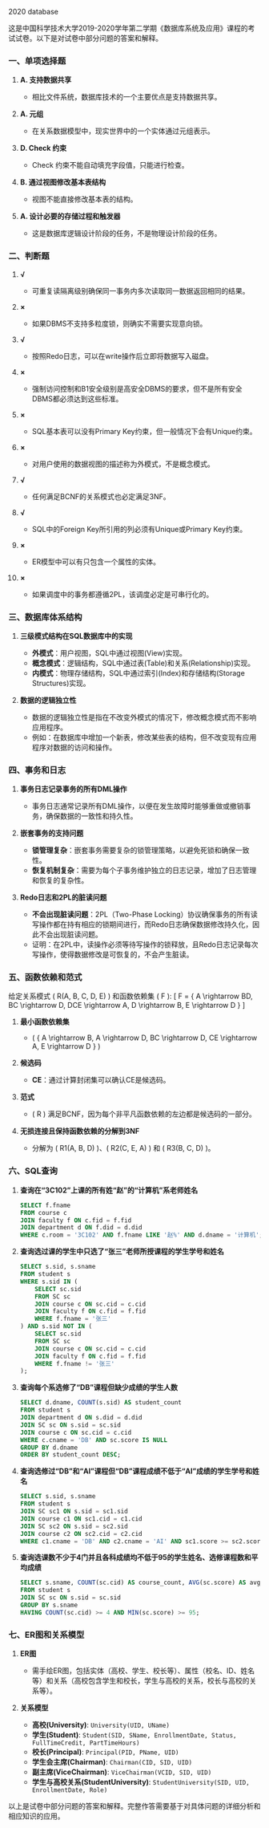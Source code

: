 2020 database

这是中国科学技术大学2019-2020学年第二学期《数据库系统及应用》课程的考试试卷。以下是对试卷中部分问题的答案和解释。

### 一、单项选择题
1. **A. 支持数据共享**
    - 相比文件系统，数据库技术的一个主要优点是支持数据共享。

2. **A. 元组**
    - 在关系数据模型中，现实世界中的一个实体通过元组表示。

3. **D. Check 约束**
    - Check 约束不能自动填充字段值，只能进行检查。

4. **B. 通过视图修改基本表结构**
    - 视图不能直接修改基本表的结构。

5. **A. 设计必要的存储过程和触发器**
    - 这是数据库逻辑设计阶段的任务，不是物理设计阶段的任务。

### 二、判断题
1. **√**
    - 可重复读隔离级别确保同一事务内多次读取同一数据返回相同的结果。

2. **×**
    - 如果DBMS不支持多粒度锁，则确实不需要实现意向锁。

3. **√**
    - 按照Redo日志，可以在write操作后立即将数据写入磁盘。

4. **×**
    - 强制访问控制和B1安全级别是高安全DBMS的要求，但不是所有安全DBMS都必须达到这些标准。

5. **×**
    - SQL基本表可以没有Primary Key约束，但一般情况下会有Unique约束。

6. **×**
    - 对用户使用的数据视图的描述称为外模式，不是概念模式。

7. **√**
    - 任何满足BCNF的关系模式也必定满足3NF。

8. **√**
    - SQL中的Foreign Key所引用的列必须有Unique或Primary Key约束。

9. **×**
    - ER模型中可以有只包含一个属性的实体。

10. **×**
    - 如果调度中的事务都遵循2PL，该调度必定是可串行化的。

### 三、数据库体系结构
1. **三级模式结构在SQL数据库中的实现**
    - **外模式**：用户视图，SQL中通过视图(View)实现。
    - **概念模式**：逻辑结构，SQL中通过表(Table)和关系(Relationship)实现。
    - **内模式**：物理存储结构，SQL中通过索引(Index)和存储结构(Storage Structures)实现。

2. **数据的逻辑独立性**
    - 数据的逻辑独立性是指在不改变外模式的情况下，修改概念模式而不影响应用程序。  
    - 例如：在数据库中增加一个新表，修改某些表的结构，但不改变现有应用程序对数据的访问和操作。

### 四、事务和日志
1. **事务日志记录事务的所有DML操作**
    - 事务日志通常记录所有DML操作，以便在发生故障时能够重做或撤销事务，确保数据的一致性和持久性。

2. **嵌套事务的支持问题**
    - **锁管理复杂**：嵌套事务需要复杂的锁管理策略，以避免死锁和确保一致性。
    - **恢复机制复杂**：需要为每个子事务维护独立的日志记录，增加了日志管理和恢复的复杂性。

3. **Redo日志和2PL的脏读问题**
    - **不会出现脏读问题**：2PL（Two-Phase Locking）协议确保事务的所有读写操作都在持有相应的锁期间进行，而Redo日志确保数据修改持久化，因此不会出现脏读问题。  
    - 证明：在2PL中，读操作必须等待写操作的锁释放，且Redo日志记录每次写操作，使得数据修改是可恢复的，不会产生脏读。

### 五、函数依赖和范式
给定关系模式 \( R(A, B, C, D, E) \) 和函数依赖集 \( F \):
\[ F = \{ A \rightarrow BD, BC \rightarrow D, DCE \rightarrow A, D \rightarrow B, E \rightarrow D \} \]

1. **最小函数依赖集**
    - \( \{ A \rightarrow B, A \rightarrow D, BC \rightarrow D, CE \rightarrow A, E \rightarrow D \} \)

2. **候选码**
    - **CE**：通过计算封闭集可以确认CE是候选码。

3. **范式**
    - \( R \) 满足BCNF，因为每个非平凡函数依赖的左边都是候选码的一部分。

4. **无损连接且保持函数依赖的分解到3NF**
    - 分解为 \( R1(A, B, D) \)、\( R2(C, E, A) \) 和 \( R3(B, C, D) \)。

### 六、SQL查询
1. **查询在“3C102”上课的所有姓“赵”的“计算机”系老师姓名**
    ```sql
    SELECT f.fname
    FROM course c
    JOIN faculty f ON c.fid = f.fid
    JOIN department d ON f.did = d.did
    WHERE c.room = '3C102' AND f.fname LIKE '赵%' AND d.dname = '计算机';
    ```

2. **查询选过课的学生中只选了“张三”老师所授课程的学生学号和姓名**
    ```sql
    SELECT s.sid, s.sname
    FROM student s
    WHERE s.sid IN (
        SELECT sc.sid
        FROM SC sc
        JOIN course c ON sc.cid = c.cid
        JOIN faculty f ON c.fid = f.fid
        WHERE f.fname = '张三'
    ) AND s.sid NOT IN (
        SELECT sc.sid
        FROM SC sc
        JOIN course c ON sc.cid = c.cid
        JOIN faculty f ON c.fid = f.fid
        WHERE f.fname != '张三'
    );
    ```

3. **查询每个系选修了“DB”课程但缺少成绩的学生人数**
    ```sql
    SELECT d.dname, COUNT(s.sid) AS student_count
    FROM student s
    JOIN department d ON s.did = d.did
    JOIN SC sc ON s.sid = sc.sid
    JOIN course c ON sc.cid = c.cid
    WHERE c.cname = 'DB' AND sc.score IS NULL
    GROUP BY d.dname
    ORDER BY student_count DESC;
    ```

4. **查询选修过“DB”和“AI”课程但“DB”课程成绩不低于“AI”成绩的学生学号和姓名**
    ```sql
    SELECT s.sid, s.sname
    FROM student s
    JOIN SC sc1 ON s.sid = sc1.sid
    JOIN course c1 ON sc1.cid = c1.cid
    JOIN SC sc2 ON s.sid = sc2.sid
    JOIN course c2 ON sc2.cid = c2.cid
    WHERE c1.cname = 'DB' AND c2.cname = 'AI' AND sc1.score >= sc2.score;
    ```

5. **查询选课数不少于4门并且各科成绩均不低于95的学生姓名、选修课程数和平均成绩**
    ```sql
    SELECT s.sname, COUNT(sc.cid) AS course_count, AVG(sc.score) AS avg_score
    FROM student s
    JOIN SC sc ON s.sid = sc.sid
    GROUP BY s.sname
    HAVING COUNT(sc.cid) >= 4 AND MIN(sc.score) >= 95;
    ```

### 七、ER图和关系模型

1. **ER图**
    - 需手绘ER图，包括实体（高校、学生、校长等）、属性（校名、ID、姓名等）和关系（高校包含学生和校长，学生与高校的关系，校长与高校的关系等）。

2. **关系模型**
    - **高校(University)**: `University(UID, UName)`
    - **学生(Student)**: `Student(SID, SName, EnrollmentDate, Status, FullTimeCredit, PartTimeHours)`
    - **校长(Principal)**: `Principal(PID, PName, UID)`
    - **学生会主席(Chairman)**: `Chairman(CID, SID, UID)`
    - **副主席(ViceChairman)**: `ViceChairman(VCID, SID, UID)`
    - **学生与高校关系(StudentUniversity)**: `StudentUniversity(SID, UID, EnrollmentDate, Role)`

以上是试卷中部分问题的答案和解释。完整作答需要基于对具体问题的详细分析和相应知识的应用。